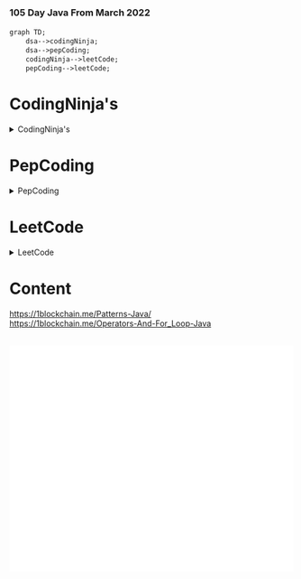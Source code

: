 ### 105 Day Java From March 2022

```mermaid
graph TD;
    dsa-->codingNinja;
    dsa-->pepCoding;
    codingNinja-->leetCode;
    pepCoding-->leetCode;
```



# CodingNinja's


<details><summary>CodingNinja's</summary>
	<div class="button-group minor-group">
    
  
<p>
	
	
</div>

#### Problems

  1. <a href="https://raw.githubusercontent.com/DHIMANvivek/105-Days-From-Now/master/returnArraySum.png" class="button primary">Return Array Sum</a> | <a href="https://raw.githubusercontent.com/DHIMANvivek/105-Days-From-Now/master/Coding_Ninja/src/Return_Array_Sum.java" class="button primary">Sol</a>
  
  2. <a href="https://raw.githubusercontent.com/DHIMANvivek/105-Days-From-Now/master/Coding_Ninja/src/linear%20search.png" class="button primary">Linear Search</a> | <a href="https://raw.githubusercontent.com/DHIMANvivek/105-Days-From-Now/master/Coding_Ninja/src/linear_Search.java" class="button primary">Sol</a>
	
  3. <a href="https://www.codingninjas.com/codestudio/guided-paths/data-structures-algorithms/content/118820/offering/1381870?leftPanelTab=0" class="button primary">Maximum Subarray Sum [Kadane's Algorithm]</a> | <a href="https://raw.githubusercontent.com/DHIMANvivek/105-Days-From-Now/master/Coding_Ninja/src/Maximum_Subarray_Sum.java" class="button primary">Sol</a>

  4. <a href="https://raw.githubusercontent.com/DHIMANvivek/105-Days-From-Now/master/Coding_Ninja/src/Arrange_Numbers_In_Arrays.png" class="button primary">Arrange Numbers in Array</a> | <a href="https://raw.githubusercontent.com/DHIMANvivek/105-Days-From-Now/master/Coding_Ninja/src/Arrange_Numbers_In_Array.java" class="button primary">Sol</a>
	
  5. <a href="https://raw.githubusercontent.com/DHIMANvivek/105-Days-From-Now/master/Coding_Ninja/src/Swap_Alternate.jpg" class="button primary">Swap Alternate</a> | <a href="https://raw.githubusercontent.com/DHIMANvivek/105-Days-From-Now/master/Coding_Ninja/src/Swap_Alternate.java" class="button primary">Sol</a>
	
  6. <a href="https://www.codingninjas.com/codestudio/problems/two-sum_839653?topList=mohammad-fraz-beginner-dsa-sheet-problems&leftPanelTab=0" class="button primary">Two Sum With ArrayList</a> | <a href="https://raw.githubusercontent.com/DHIMANvivek/105-Days-From-Now/master/Coding_Ninja/src/Two_Sum_Array_List.java" class="button primary">Sol</a>
	
  7. <a href="https://raw.githubusercontent.com/DHIMANvivek/105-Days-From-Now/master/Coding_Ninja/src/Target_Contest.jpg" class="button primary">Trade</a> | <a href="https://raw.githubusercontent.com/DHIMANvivek/105-Days-From-Now/master/Coding_Ninja/src/target_Trade.java" class="button primary">Sol</a>
	
  8. <a href="https://raw.githubusercontent.com/DHIMANvivek/105-Days-From-Now/master/Coding_Ninja/src/Find_Unique.jpg" class="button primary">Find Unique</a> | <a href="https://raw.githubusercontent.com/DHIMANvivek/105-Days-From-Now/master/Coding_Ninja/src/Find_Unique.java" class="button primary">Sol</a>
	
  9. <a href="https://raw.githubusercontent.com/DHIMANvivek/105-Days-From-Now/master/Coding_Ninja/src/Array_Intersection.jpg" class="button primary">Array Intersection</a> | <a href="https://raw.githubusercontent.com/DHIMANvivek/105-Days-From-Now/master/Coding_Ninja/src/Array_Intersection.java" class="button primary">Sol</a>
	
   10. <a href="https://raw.githubusercontent.com/DHIMANvivek/105-Days-From-Now/master/Coding_Ninja/src/Triplet_Sum.jpg" class="button primary">Triplet Sum</a> | <a href="https://raw.githubusercontent.com/DHIMANvivek/105-Days-From-Now/master/Coding_Ninja/src/Triplet_Sum.java" class="button primary">Sol</a>
 
</p>
</details>




# PepCoding


<details><summary>PepCoding</summary>
	<div class="button-group minor-group">
    
  
<p>
	
	
</div>

#### Problems

  1.  <a href="https://www.pepcoding.com/resources/online-java-foundation/patterns/pattern-type-1-official/ojquestion" class="button primary">Pattern 1</a> | <a href="https://raw.githubusercontent.com/DHIMANvivek/105-Days-From-Now/master/pepCoding/Pattern1.java" class="button primary">Sol</a>
	
  2.  <a href="https://www.pepcoding.com/resources/online-java-foundation/patterns/pattern-type-2-official/ojquestion" class="button primary">Pattern 2</a> | <a href="https://raw.githubusercontent.com/DHIMANvivek/105-Days-From-Now/master/pepCoding/pattern2.java" class="button primary">Sol</a>
	
  3.  <a href="https://www.pepcoding.com/resources/online-java-foundation/patterns/pattern-type-3-official/ojquestion" class="button primary">Pattern 3</a> | <a href="https://raw.githubusercontent.com/DHIMANvivek/105-Days-From-Now/master/pepCoding/pattern3.java" class="button primary">Sol</a>
	
  4.  <a href="https://www.pepcoding.com/resources/online-java-foundation/function-and-arrays/digit-frequency-official/ojquestion" class="button primary">Digit Frequency</a> | <a href="https://raw.githubusercontent.com/DHIMANvivek/105-Days-From-Now/master/pepCoding/Digit_Frequency.java" class="button primary">Sol</a>
	
  5.  <a href="https://www.pepcoding.com/resources/online-java-foundation/function-and-arrays/decimal-to-any-base-official/ojquestion" class="button primary">Decimal To Any Base</a> | <a href="https://raw.githubusercontent.com/DHIMANvivek/105-Days-From-Now/master/pepCoding/Decimal_To_Any_Base.java" class="button primary">Sol</a>
	
	
	

</p>
</details>




# LeetCode


<details><summary>LeetCode</summary>
	<div class="button-group minor-group">
    
  
<p>
	
	
</div>

#### Problems

  1. <a href="https://leetcode.com/problems/set-matrix-zeroes/" class="button primary">Set Matrix Zeroes</a> | <a href="https://raw.githubusercontent.com/DHIMANvivek/105-Days-From-Now/master/leetCode/src/leetCode/Set_Matrix_Zeroes.java" class="button primary">Sol</a>
	
	
  2. <a href="https://leetcode.com/problems/pascals-triangle/submissions/" class="button primary">Pascal's Triangle</a> | <a href="https://raw.githubusercontent.com/DHIMANvivek/105-Days-From-Now/master/leetCode/src/leetCode/pascal_Triangle.java" class="button primary">Sol</a> | <a href="https://www.youtube.com/watch?v=icoql2WKmbA" class="button primary">Video</a> | ★
	
  3. <a href="https://leetcode.com/problems/next-permutation/" class="button primary">Next Permutation</a> | <a href="https://raw.githubusercontent.com/DHIMANvivek/105-Days-From-Now/master/leetCode/src/leetCode/Next_Permutation.java" class="button primary">Sol</a> | <a href="https://www.youtube.com/watch?v=x3B8_J-g7HE" class="button primary">Video</a>  | ★ ★ 
	

</p>
</details>



# Content 


		

https://1blockchain.me/Patterns-Java/
<br>
https://1blockchain.me/Operators-And-For_Loop-Java

<div align="center">
	<br>
	<a href="https://www.youtube.com/channel/UC0G464PLcom78IyfzaQTi7A?sub_confirmation=1">
		<img src="header.svg" width="800" height="400" alt="SUBSCRIBE ME">
	</a>
	<br>
</div>

